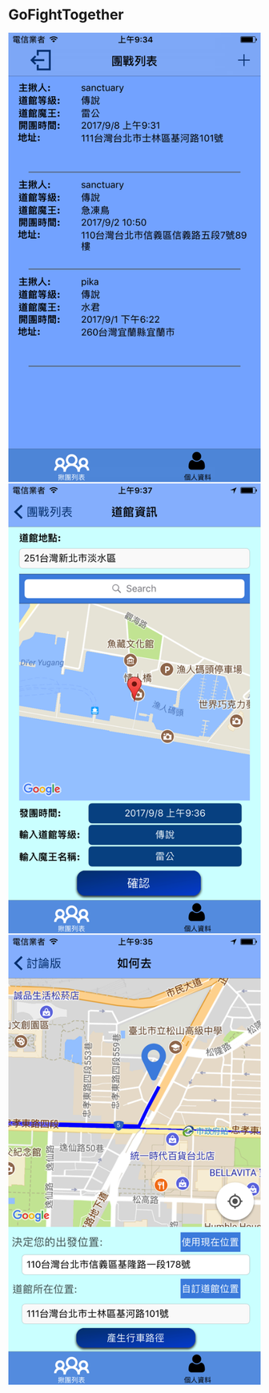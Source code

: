 # GoFightTogether 

![img](https://github.com/WeiTsungCheng/Project2/blob/master/Simulator%20Screen%20Shot%202017年9月8日%20上午9.34.47.png)  ![img](https://github.com/WeiTsungCheng/Project2/blob/master/Simulator%20Screen%20Shot%202017年9月8日%20上午9.37.09.png)  ![img](https://github.com/WeiTsungCheng/Project2/blob/master/Simulator%20Screen%20Shot%202017年9月8日%20上午9.35.50.png)

